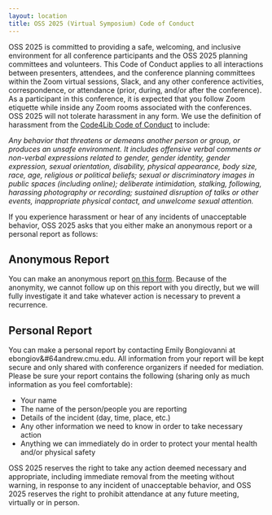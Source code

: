 ```yaml
---
layout: location
title: OSS 2025 (Virtual Symposium) Code of Conduct 
---
```


OSS 2025 is committed to providing a safe, welcoming, and inclusive environment
for all conference participants and the OSS 2025 planning committees and
volunteers. This Code of Conduct applies to all interactions between presenters,
attendees, and the conference planning committees within the Zoom virtual
sessions, Slack, and any other conference activities, correspondence, or
attendance (prior, during, and/or after the conference). As a participant in
this conference, it is expected that you follow Zoom etiquette while inside any
Zoom rooms associated with the conferences. OSS 2025 will not tolerate
harassment in any form. We use the definition of harassment from the
[Code4Lib Code of Conduct](http://bit.ly/coc4lib) to include:

*Any behavior that threatens or demeans another person or group, or produces an unsafe environment. It includes offensive verbal comments or non-verbal expressions related to gender, gender identity, gender expression, sexual orientation, disability, physical appearance, body size, race, age, religious or political beliefs; sexual or discriminatory images in public spaces (including online); deliberate intimidation, stalking, following, harassing photography or recording; sustained disruption of talks or other events, inappropriate physical contact, and unwelcome sexual attention.*

If you experience harassment or hear of any incidents of unacceptable behavior,
OSS 2025 asks that you either make an anonymous report or a personal report as
follows:

## Anonymous Report

You can make an anonymous report [on this form](https://docs.google.com/forms/d/e/1FAIpQLSf3yoK8UeLQYRCEZvFhClyp16Up1iOrHNHkYPeSj1EE33auiQ/viewform). Because of the anonymity,
we cannot follow up on this report with you directly, but we will fully
investigate it and take whatever action is necessary to prevent a recurrence.

## Personal Report

You can make a personal report by contacting Emily Bongiovanni at
ebongiov&#64andrew.cmu.edu. All information from your
report will be kept secure and only shared with conference organizers if needed
for mediation. Please be sure your report contains the following (sharing only
as much information as you feel comfortable):

- Your name
- The name of the person/people you are reporting
- Details of the incident (day, time, place, etc.)
- Any other information we need to know in order to take necessary action
- Anything we can immediately do in order to protect your mental health and/or physical safety  

OSS 2025 reserves the right to take any action deemed necessary and appropriate,
including immediate removal from the meeting without warning, in response to any
incident of unacceptable behavior, and OSS 2025 reserves the right to prohibit
attendance at any future meeting, virtually or in person.
